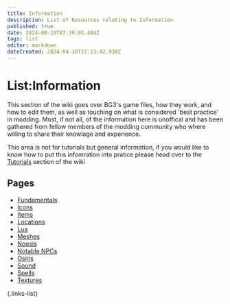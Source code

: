 ```yaml
---
title: Information
description: List of Resources relating to Information
published: true
date: 2024-08-10T07:39:03.404Z
tags: list
editor: markdown
dateCreated: 2024-04-30T21:13:42.930Z
---
```


# List:Information
This section of the wiki goes over BG3's game files, how they work, and how to edit them, as well as touching on what is considered 'best practice' in modding. Most, if not all, of the information here is unoffical and has been gathered from fellow members of the modding community who where willing to share their knowlage and experience.

This area is not for tutorials but general information, if you would like to know how to put this infomration into pratice please head over to the [Tutorials](Tutorials) section of the wiki 
<!-- For the sake of organisation the information here has been devided up into sections: **Core**, **Scripting**, **Meshes**, **Textures**, **Sound**, and **Gameplay**. Each one has its own -->



## Pages
- [Fundamentals](/Information/Fundamental)
- [Icons](Icons)
- [Items](/Information/Items)
- [Locations](/Information/Locations)
- [Lua](Lua)
- [Meshes](Meshes)
- [Noesis](/Information/Noesis)
- [Notable NPCs](Notable-NPCs)
- [Osiris](Osiris)
- [Sound](Sound)
- [Spells](Spells)
- [Textures](Textures)

{.links-list}


